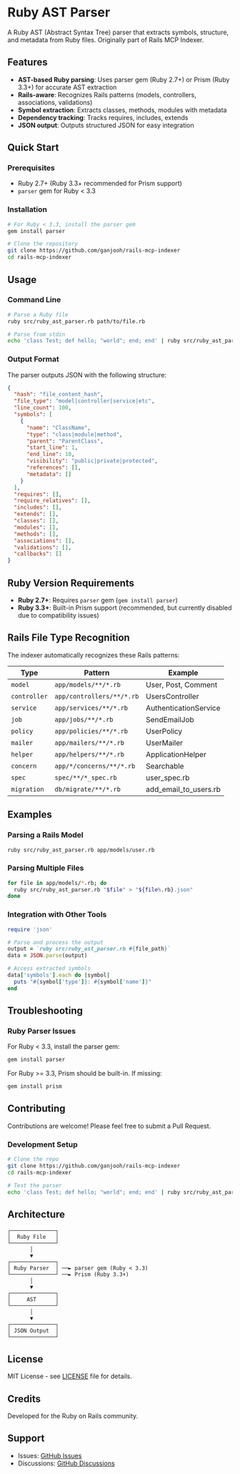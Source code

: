 # Ruby AST Parser

A Ruby AST (Abstract Syntax Tree) parser that extracts symbols, structure, and metadata from Ruby files. Originally part of Rails MCP Indexer.

## Features

- **AST-based Ruby parsing**: Uses parser gem (Ruby 2.7+) or Prism (Ruby 3.3+) for accurate AST extraction
- **Rails-aware**: Recognizes Rails patterns (models, controllers, associations, validations)
- **Symbol extraction**: Extracts classes, methods, modules with metadata
- **Dependency tracking**: Tracks requires, includes, extends
- **JSON output**: Outputs structured JSON for easy integration

## Quick Start

### Prerequisites

- Ruby 2.7+ (Ruby 3.3+ recommended for Prism support)
- `parser` gem for Ruby < 3.3

### Installation

```bash
# For Ruby < 3.3, install the parser gem
gem install parser

# Clone the repository
git clone https://github.com/ganjooh/rails-mcp-indexer
cd rails-mcp-indexer
```

## Usage

### Command Line

```bash
# Parse a Ruby file
ruby src/ruby_ast_parser.rb path/to/file.rb

# Parse from stdin
echo 'class Test; def hello; "world"; end; end' | ruby src/ruby_ast_parser.rb /dev/stdin
```

### Output Format

The parser outputs JSON with the following structure:

```json
{
  "hash": "file_content_hash",
  "file_type": "model|controller|service|etc",
  "line_count": 100,
  "symbols": [
    {
      "name": "ClassName",
      "type": "class|module|method",
      "parent": "ParentClass",
      "start_line": 1,
      "end_line": 10,
      "visibility": "public|private|protected",
      "references": [],
      "metadata": []
    }
  ],
  "requires": [],
  "require_relatives": [],
  "includes": [],
  "extends": [],
  "classes": [],
  "modules": [],
  "methods": [],
  "associations": [],
  "validations": [],
  "callbacks": []
}
```

## Ruby Version Requirements

- **Ruby 2.7+**: Requires `parser` gem (`gem install parser`)
- **Ruby 3.3+**: Built-in Prism support (recommended, but currently disabled due to compatibility issues)

## Rails File Type Recognition

The indexer automatically recognizes these Rails patterns:

| Type | Pattern | Example |
|------|---------|---------|
| `model` | `app/models/**/*.rb` | User, Post, Comment |
| `controller` | `app/controllers/**/*.rb` | UsersController |
| `service` | `app/services/**/*.rb` | AuthenticationService |
| `job` | `app/jobs/**/*.rb` | SendEmailJob |
| `policy` | `app/policies/**/*.rb` | UserPolicy |
| `mailer` | `app/mailers/**/*.rb` | UserMailer |
| `helper` | `app/helpers/**/*.rb` | ApplicationHelper |
| `concern` | `app/*/concerns/**/*.rb` | Searchable |
| `spec` | `spec/**/*_spec.rb` | user_spec.rb |
| `migration` | `db/migrate/**/*.rb` | add_email_to_users.rb |

## Examples

### Parsing a Rails Model
```bash
ruby src/ruby_ast_parser.rb app/models/user.rb
```

### Parsing Multiple Files
```bash
for file in app/models/*.rb; do
  ruby src/ruby_ast_parser.rb "$file" > "${file%.rb}.json"
done
```

### Integration with Other Tools
```ruby
require 'json'

# Parse and process the output
output = `ruby src/ruby_ast_parser.rb #{file_path}`
data = JSON.parse(output)

# Access extracted symbols
data['symbols'].each do |symbol|
  puts "#{symbol['type']}: #{symbol['name']}"
end
```

## Troubleshooting

### Ruby Parser Issues

For Ruby < 3.3, install the parser gem:
```bash
gem install parser
```

For Ruby >= 3.3, Prism should be built-in. If missing:
```bash
gem install prism
```


## Contributing

Contributions are welcome! Please feel free to submit a Pull Request.

### Development Setup

```bash
# Clone the repo
git clone https://github.com/ganjooh/rails-mcp-indexer
cd rails-mcp-indexer

# Test the parser
echo 'class Test; def hello; "world"; end; end' | ruby src/ruby_ast_parser.rb /dev/stdin
```

## Architecture

```
┌──────────────┐
│  Ruby File   │
└──────────────┘
       │
       ▼
┌──────────────┐
│ Ruby Parser  │ ──► parser gem (Ruby < 3.3)
└──────────────┘ ──► Prism (Ruby 3.3+)
       │
       ▼
┌──────────────┐
│     AST      │
└──────────────┘
       │
       ▼
┌──────────────┐
│ JSON Output  │
└──────────────┘
```

## License

MIT License - see [LICENSE](LICENSE) file for details.

## Credits

Developed for the Ruby on Rails community.

## Support

- Issues: [GitHub Issues](https://github.com/ganjooh/rails-mcp-indexer/issues)
- Discussions: [GitHub Discussions](https://github.com/ganjooh/rails-mcp-indexer/discussions)